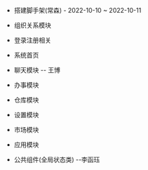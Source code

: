 - 搭建脚手架(常森) - 2022-10-10 ~ 2022-10-11
- 组织关系模块

- 登录注册相关
- 系统首页
- 聊天模块            -- 王博
- 办事模块
- 仓库模块
- 设置模块
- 市场模块
- 应用模块
- 公共组件(全局状态类) --李函珏
